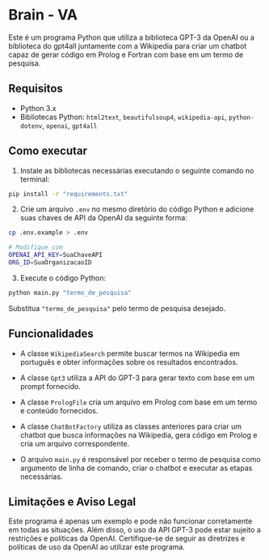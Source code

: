 # Brain - VA

Este é um programa Python que utiliza a biblioteca GPT-3 da OpenAI ou a biblioteca do gpt4all juntamente com a Wikipedia para criar um chatbot capaz de gerar código em Prolog e Fortran com base em um termo de pesquisa.

## Requisitos

- Python 3.x
- Bibliotecas Python: `html2text`, `beautifulsoup4`, `wikipedia-api`, `python-dotenv`, `openai`, `gpt4all`

## Como executar

1. Instale as bibliotecas necessárias executando o seguinte comando no terminal:

```bash
pip install -r "requirements.txt"
```

2. Crie um arquivo `.env` no mesmo diretório do código Python e adicione suas chaves de API da OpenAI da seguinte forma:

```bash
cp .env.example > .env

# Modifique com 
OPENAI_API_KEY=SuaChaveAPI
ORG_ID=SuaOrganizacaoID
```
3. Execute o código Python:

```bash
python main.py "termo_de_pesquisa"
```

Substitua `"termo_de_pesquisa"` pelo termo de pesquisa desejado.

## Funcionalidades

- A classe `WikipediaSearch` permite buscar termos na Wikipedia em português e obter informações sobre os resultados encontrados.

- A classe `Gpt3` utiliza a API do GPT-3 para gerar texto com base em um prompt fornecido.

- A classe `PrologFile` cria um arquivo em Prolog com base em um termo e conteúdo fornecidos.

- A classe `ChatBotFactory` utiliza as classes anteriores para criar um chatbot que busca informações na Wikipedia, gera código em Prolog e cria um arquivo correspondente.

- O arquivo `main.py` é responsável por receber o termo de pesquisa como argumento de linha de comando, criar o chatbot e executar as etapas necessárias.

## Limitações e Aviso Legal

Este programa é apenas um exemplo e pode não funcionar corretamente em todas as situações. Além disso, o uso da API GPT-3 pode estar sujeito a restrições e políticas da OpenAI. Certifique-se de seguir as diretrizes e políticas de uso da OpenAI ao utilizar este programa.


